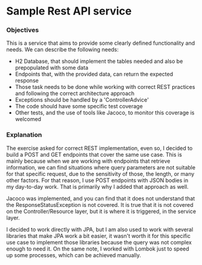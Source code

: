 # Sample Rest API service

### Objectives
This is a service that aims to provide some clearly defined functionality and needs.
We can describe the following needs:

* H2 Database, that should implement the tables needed and also be prepopulated with some data
* Endpoints that, with the provided data, can return the expected response
* Those task needs to be done while working with correct REST practices and following the correct architecture approach
* Exceptions should be handled by a 'ControllerAdvice'
* The code should have some specific test coverage
* Other tests, and the use of tools like Jacoco, to monitor this coverage is welcomed

### Explanation
The exercise asked for correct REST implementation, even so, I decided to build a POST and GET endpoints that cover the
same use case. This is mainly because when we are working with endpoints that retrieve information, we can find
situations where query parameters are not suitable for that specific request, due to the sensitivity of those, the length,
or many other factors. For that reason, I use POST endpoints with JSON bodies in my day-to-day work. That is primarily
why I added that approach as well.

Jacoco was implemented, and you can find that it does not understand that the ResponseStatusException is not covered.
It is true that it is not covered on the Controller/Resource layer, but it is where it is triggered, in the service layer.

I decided to work directly with JPA, but I am also used to work with several libraries that make JPA work a bit easier, it
wasn't worth it for this specific use case to implement those libraries because the query was not complex enough to need it.
On the same note, I worked with Lombok just to speed up some processes, which can be achieved manually.

